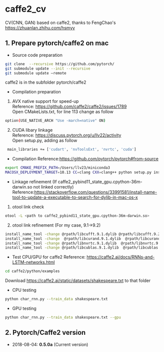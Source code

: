 # caffe2_cv
CV(CNN, GAN) based on caffe2, thanks to FengChao's https://zhuanlan.zhihu.com/hsmyy

## 1. Prepare pytorch/caffe2 on mac
- Source code preparation
```bash
git clone  --recursive https://github.com/pytorch/
git submodule update --init --recursive
git submodule update —remote
```
caffe2 is in the subfolder pytorch/caffe2

- Compilation preparation
1. AVX native support for speed-up  
Reference: https://github.com/caffe2/caffe2/issues/1789    
Open CMakeLists.txt, for line 113 change as follow
```bash
option(USE_NATIVE_ARCH "Use -march=native" ON)
```
2. CUDA libary linkage  
Reference: https://discuss.pytorch.org/u/llv22/activity    
Open setup.py, adding as follow
```bash
 main_libraries += ['cudart', 'nvToolsExt', 'nvrtc', 'cuda']
```

- Compilation
Reference:https://github.com/pytorch/pytorch#from-source    
```bash
export CMAKE_PREFIX_PATH=/Users/llv23/miniconda3
MACOSX_DEPLOYMENT_TARGET=10.13 CC=clang CXX=clang++ python setup.py install
```

- Linkage refinement (If caffe2_pybind11_state_gpu.cpython-36m-darwin.so not linked correctly) 
Reference:https://stackoverflow.com/questions/33991581/install-name-tool-to-update-a-executable-to-search-for-dylib-in-mac-os-x    

1. otool link check
```bash
otool -L <path to caffe2_pybind11_state_gpu.cpython-36m-darwin.so>
```
2. otool link refinement (For my case, 9.1->9.2)
```bash
install_name_tool -change @rpath/libcufft.9.1.dylib @rpath/libcufft.9.2.dylib <path to caffe2_pybind11_state_gpu.cpython-36m-darwin.so>
install_name_tool -change  @rpath/libcurand.9.1.dylib  @rpath/libcurand.9.2.dylib <path to caffe2_pybind11_state_gpu.cpython-36m-darwin.so>
install_name_tool -change @rpath/libnvrtc.9.1.dylib  @rpath/libnvrtc.9.2.dylib <path to caffe2_pybind11_state_gpu.cpython-36m-darwin.so>
install_name_tool -change @rpath/libcublas.9.1.dylib  @rpath/libcublas.9.2.dylib <path to caffe2_pybind11_state_gpu.cpython-36m-darwin.so>
```

- Test CPU/GPU for caffe2
Reference: https://caffe2.ai/docs/RNNs-and-LSTM-networks.html  
```bash
cd caffe2/python/examples
```
Download https://caffe2.ai/static/datasets/shakespeare.txt to that folder
  * CPU testing
  ```bash
  python char_rnn.py --train_data shakespeare.txt
  ```
  * GPU testing
  ```bash
  python char_rnn.py --train_data shakespeare.txt --gpu
  ```


## 2. Pytorch/Caffe2 version
 - 2018-08-04: **0.5.0a** (Current version)